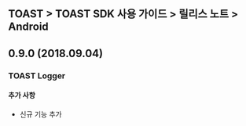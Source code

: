 ## TOAST > TOAST SDK 사용 가이드 > 릴리스 노트 > Android

## 0.9.0 (2018.09.04)

### TOAST Logger

#### 추가 사항

* 신규 기능 추가

